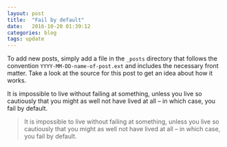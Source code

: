 ```yaml
---
layout: post
title:  "Fail by default"
date:   2016-10-20 01:39:12
categories: blog
tags: update
---
```

To add new posts, simply add a file in the `_posts` directory that follows the convention `YYYY-MM-DD-name-of-post.ext` and includes the necessary front matter. Take a look at the source for this post to get an idea about how it works.

<div class="side-note">

It is impossible to live without failing at something, unless you live so cautiously that you might as well not have lived at all – in which case, you fail by default.

</div>

> It is impossible to live without failing at something, unless you live so cautiously that you might as well not have lived at all – in which case, you fail by default.